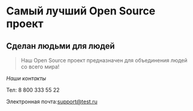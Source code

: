 # Самый лучший Open Source проект

## Сделан людьми для людей

> Наш Open Source проект предназначен для объединения людей со всего мира!

_Наши контакты_

Тел: 8 800 333 55 22

Электронная почта:support@test.ru
